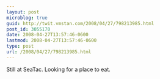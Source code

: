 ```yaml
---
layout: post
microblog: true
guid: http://twit.vmstan.com/2008/04/27/798213985.html
post_id: 3055170
date: 2008-04-27T13:57:46-0600
lastmod: 2008-04-27T13:57:46-0600
type: post
url: /2008/04/27/798213985.html
---
```

Still at SeaTac. Looking for a place to eat.
